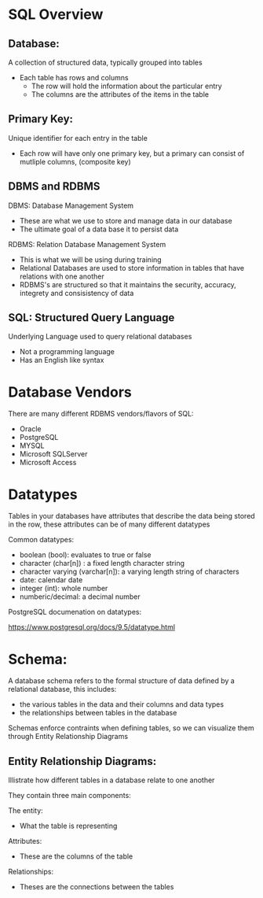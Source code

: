# SQL Overview

## Database:
A collection of structured data, typically grouped into tables
- Each table has rows and columns
    - The row will hold the information about the particular entry
    - The columns are the attributes of the items in the table

## Primary Key:
Unique identifier for each entry in the table
- Each row will have only one primary key, but a primary can consist of mutliple columns, (composite key)

## DBMS and RDBMS

DBMS: Database Management System
- These are what we use to store and manage data in our database
- The ultimate goal of a data base it to persist data

RDBMS: Relation Database Management System
- This is what we will be using during training
- Relational Databases are used to store information in tables that have relations with one another
- RDBMS's are structured so that it maintains the security, accuracy, integrety and consisistency of data

## SQL: Structured Query Language

Underlying Language used to query relational databases
- Not a programming language
- Has an English like syntax

# Database Vendors

There are many different RDBMS vendors/flavors of SQL:
- Oracle
- PostgreSQL
- MYSQL
- Microsoft SQLServer
- Microsoft Access

# Datatypes

Tables in your databases have attributes that describe the data being stored in the row, these attributes can be of many different datatypes

Common datatypes:

- boolean (bool): evaluates to true or false
- character (char[n]) : a fixed length character string
- character varying (varchar[n]): a varying length string of characters
- date: calendar date
- integer (int): whole number
- numberic/decimal: a decimal number

PostgreSQL documenation on datatypes:

https://www.postgresql.org/docs/9.5/datatype.html

# Schema:
A database schema refers to the formal structure of data defined by a relational database, this includes:
- the various tables in the data and their columns and data types
- the relationships between tables in the database

Schemas enforce contraints when defining tables, so we can visualize them through Entity Relationship Diagrams

## Entity Relationship Diagrams:
Illistrate how different tables in a database relate to one another

They contain three main components:

The entity:
- What the table is representing

Attributes:
- These are the columns of the table

Relationships:
- Theses are the connections between the tables